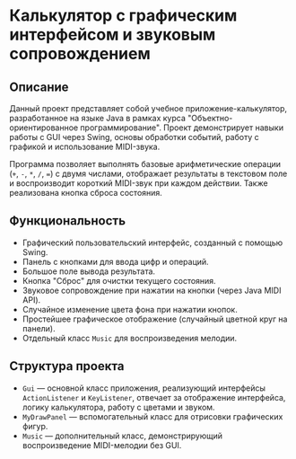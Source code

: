 # Калькулятор с графическим интерфейсом и звуковым сопровождением

## Описание

Данный проект представляет собой учебное приложение-калькулятор, разработанное на языке Java в рамках курса "Объектно-ориентированное программирование". Проект демонстрирует навыки работы с GUI через Swing, основы обработки событий, работу с графикой и использование MIDI-звука.

Программа позволяет выполнять базовые арифметические операции (`+`, `-`, `*`, `/`, `=`) с двумя числами, отображает результаты в текстовом поле и воспроизводит короткий MIDI-звук при каждом действии. Также реализована кнопка сброса состояния.

## Функциональность

- Графический пользовательский интерфейс, созданный с помощью Swing.
- Панель с кнопками для ввода цифр и операций.
- Большое поле вывода результата.
- Кнопка "Сброс" для очистки текущего состояния.
- Звуковое сопровождение при нажатии на кнопки (через Java MIDI API).
- Случайное изменение цвета фона при нажатии кнопок.
- Простейшее графическое отображение (случайный цветной круг на панели).
- Отдельный класс `Music` для воспроизведения мелодии.

## Структура проекта

- `Gui` — основной класс приложения, реализующий интерфейсы `ActionListener` и `KeyListener`, отвечает за отображение интерфейса, логику калькулятора, работу с цветами и звуком.
- `MyDrawPanel` — вспомогательный класс для отрисовки графических фигур.
- `Music` — дополнительный класс, демонстрирующий воспроизведение MIDI-мелодии без GUI.
